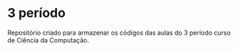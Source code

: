 # 3 período
Repositório criado para armazenar os códigos das aulas do 3 período curso de Ciência da Computação.
